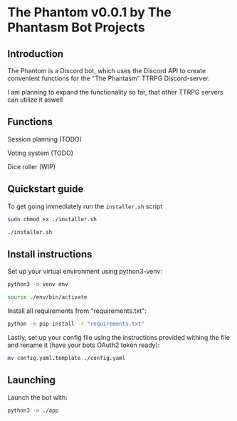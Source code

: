 # The Phantom v0.0.1 by The Phantasm Bot Projects

## Introduction

The Phantom is a Discord bot, which uses the Discord API to create convenient functions for the "The Phantasm" TTRPG Discord-server.

I am planning to expand the functionality so far, that other TTRPG servers can utilize it aswell

## Functions

<bold>Session planning (TODO)</bold></br>

<bold>Voting system (TODO)</bold></br>

<bold>Dice roller (WIP)</bold></br>

## Quickstart guide

To get going immediately run the `installer.sh` script

```bash
sudo chmod +x ./installer.sh

./installer.sh
```

## Install instructions

Set up your virtual environment using python3-venv:
```bash
python3 -m venv env

source ./env/bin/activate
```

Install all requirements from "requirements.txt":
```bash
python -m pip install -r "requirements.txt"
```

Lastly, set up your config file using the instructions provided withing the file and rename it (have your bots OAuth2 token ready):
```bash
mv config.yaml.template ./config.yaml
```

## Launching

Launch the bot with:
```bash
python3 -m ./app
```